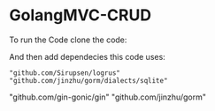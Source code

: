 # GolangMVC-CRUD

To run the Code clone the code:

And then add dependecies this code uses:

	"github.com/Sirupsen/logrus" 
	"github.com/jinzhu/gorm/dialects/sqlite"
  "github.com/gin-gonic/gin" 
  "github.com/jinzhu/gorm"
